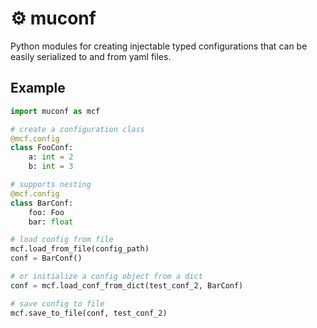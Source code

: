 # ⚙️ muconf

Python modules for creating injectable typed configurations that can be easily
serialized to and from yaml files.

## Example
```python
import muconf as mcf

# create a configuration class
@mcf.config
class FooConf:
    a: int = 2
    b: int = 3

# supports nesting
@mcf.config
class BarConf:
    foo: Foo
    bar: float

# load config from file
mcf.load_from_file(config_path)
conf = BarConf()

# or initialize a config object from a dict
conf = mcf.load_conf_from_dict(test_conf_2, BarConf)

# save config to file
mcf.save_to_file(conf, test_conf_2)
```
